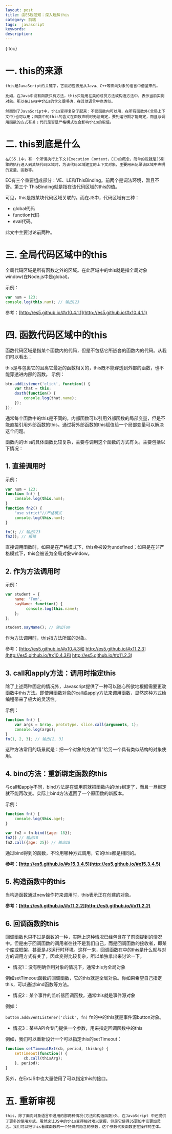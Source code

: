 ```yaml
---
layout: post
title: 由ES规范知：深入理解this
category: 前端
tags:  javascript
keywords: 
description: 
---
```


{:toc}



# 一. this的来源

	this是JavaScript的关键字，它最初应该是从Java、C++等面向对象的语言中借鉴来的。
	
	比如，在Java中没有函数只有方法，this只能用在类的成员方法或构造方法中，表示当前实例对象。所以在Java中this的含义很明确，在其他语言中也类似。
	
	然而到了JavaScript中，this变得复杂了起来：不仅函数内可以用，在所有函数外(全局上下文中)也可以用；函数中的this的含义在函数声明时无法确定，要到运行期才能确定，而且与调用函数的方式有关；代码是否是严格模式也会影响this的取值。

# 二. this到底是什么

	在ES5.1中，有一个所谓执行上下文(Execution Context，EC)的概念，简单的说就是JS引擎的执行进入到某块代码区域时，为该代码区域建立的上下文对象，主要用来记录该区域中声明的变量、函数等。

EC有三个重要组成部分：VE、LE和ThisBinding。前两个是词法环境，暂且不管。第三个 ThisBinding就是指在该代码区域的this的值。

可见，this是跟某块代码区域关联的。而在JS中，代码区域有三种：

- global代码
- function代码
- eval代码。


此文中主要讨论前两种。

# 三. 全局代码区域中的this

全局代码区域是所有函数之外的区域。在此区域中的this就是指全局对象window(在Node.js中是global)。

示例：

```js
var num = 123;
console.log(this.num); // 输出123
```

参考：[http://es5.github.io/#x10.4.1.1](http://es5.github.io/#x10.4.1.1)

# 四. 函数代码区域中的this

函数代码区域是指某个函数内的代码，但是不包括它所嵌套的函数内的代码。从我们可以看出：

this是与包裹它的且离它最近的函数相关的，this既不能穿透到外部的函数，也不能穿透进内部的函数。
示例：

```js
btn.addListener('click', function() {    
    var that = this;
    dosth(function() {        
        console.log(that.name);
    });
});
```

通常每个函数中的this是不同的，内部函数可以引用外部函数的局部变量，但是不能直接引用外部函数的this。通过将外部函数的this赋值给一个局部变量可以解决这个问题。

函数内的this的具体函数比较复杂，主要与调用这个函数的方式有关。主要包括以下情况：

## 1. 直接调用时

示例：

```js
var num = 123;
function fn() {    
    console.log(this.num);
}
function fn2() {    
    "use strict"//严格模式
    console.log(this.num);
}

fn(); // 输出123
fn2(); // 报错
```

直接调用函数时，如果是在严格模式下，this会被设为undefined；如果是在非严格模式下，this会被设为全局对象window。

## 2. 作为方法调用时

示例：

```js
var student = {
    name: 'Tom',
    sayName: function() {       
         console.log(this.name);
    };
};

student.sayName(); // 输出Tom
```

作为方法调用时，this指方法所属的对象。

参考：[http://es5.github.io/#x10.4.3和 http://es5.github.io/#x11.2.3](http://es5.github.io/#x10.4.3和 http://es5.github.io/#x11.2.3)

## 3. call和apply方法：调用时指定this

除了上述两种固定的情况外，Javascript提供了一种可以随心所欲地根据需要更改函数中this方法。即使用函数对象的call或apply方法来调用函数，显然这种方式给编程带来了极大的灵活性。

示例：

```js
function fn() {    
    var args = Array. prototype. slice.call(arguments, 1);    
    console.log(args);
}
fn(1, 2, 3); // 输出[2, 3]
```

这种方法常用的场景就是：把一个对象的方法"借"给另一个具有类似结构的对象使用。

## 4. bind方法：重新绑定函数的this

与call和apply不同，bind方法是在调用前就把函数内的this绑定了，而且一旦绑定就不能再改变。实际上bind方法返回了一个原函数的新版本。

示例：

```js
function fn() {    
    console.log(this.age);
}

var fn2 = fn.bind({age: 18}); 
fn2() // 输出18
fn2.call({age: 25}) // 输出18
```

通过bind得到的函数，不论用哪种方式调用，它的this都是相同的。

**参考：[http://es5.github.io/#x15.3.4.5](http://es5.github.io/#x15.3.4.5)**

## 5. 构造函数中的this

当构造函数通过new操作符来调用时，this表示正在创建的对象。

**参考：[http://es5.github.io/#x11.2.2](http://es5.github.io/#x11.2.2)**

## 6. 回调函数的this

回调函数也只不过是函数的一种，实际上这种情况已经包含在了前面提到的情况中。但是由于回调函数的调用者往往不是我们自己，而是回调函数的接收者，即某个库或框架、甚至是JS运行时环境。这样一来，回调函数在中的this是什么就与对方的调用方式有关了，因此变得比较复杂，所以单独拿出来讨论一下。

- 情况1：没有明确作用对象的情况下，通常this为全局对象

例如setTimeout函数的回调函数，它的this就是全局对象。你如果希望自己指定this，可以通过bind函数等方法。

- 情况2：某个事件的监听器回调函数，通常this就是事件源对象

例如：

`button.addEventListener('click', fn)` fn的中的this就是事件源button对象。

- 情况3：某些API会专门提供一个参数，用来指定回调函数中的this

例如，我们可以重新设计一个可以指定this的setTimeout：

```javascript
function setTimeoutExt(cb, period, thisArg) {
    setTimeout(function() {
        cb.call(thisArg);
    }, period);
}
```

另外，在ExtJS中也大量使用了可以指定this的接口。

# 五. 重新审视

	this，除了面向对象语言中通用的那两种情况(方法和构造函数)外，在JavaScript 中还提供了更多的使用方式，虽然这让JS中的this变得相对难以掌握，但是它使得JS更加丰富更加灵活。我们可以把this看成函数的一个特殊的隐含的参数，这个参数代表函数正在操作的主体。
